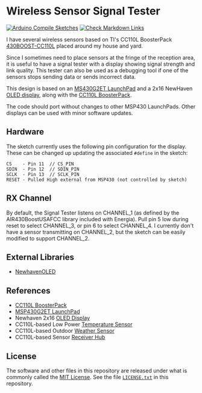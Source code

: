 # Wireless Sensor Signal Tester

[![Arduino Compile Sketches](https://github.com/Andy4495/Wireless-Signal-Tester/actions/workflows/arduino-compile-sketches.yml/badge.svg)](https://github.com/Andy4495/Wireless-Signal-Tester/actions/workflows/arduino-compile-sketches.yml)
[![Check Markdown Links](https://github.com/Andy4495/Wireless-Signal-Tester/actions/workflows/CheckMarkdownLinks.yml/badge.svg)](https://github.com/Andy4495/Wireless-Signal-Tester/actions/workflows/CheckMarkdownLinks.yml)

I have several wireless sensors based on TI's CC110L BoosterPack [430BOOST-CC110L][1] placed around my house and yard.

Since I sometimes need to place sensors at the fringe of the reception area, it is useful to have a signal tester with a display showing signal strength and link quality. This tester can also be used as a debugging tool if one of the sensors stops sending data or sends incorrect data.

This design is based on an [MS430G2ET LaunchPad][2] and a 2x16 NewHaven [OLED display][3], along with the [CC110L BoosterPack][1].

The code should port without changes to other MSP430 LaunchPads. Other displays can be used with minor software updates.

## Hardware

The sketch currently uses the following pin configuration for the display. These can be changed up updating the associated `#define` in the sketch:

    CS    - Pin 11  // CS_PIN
    SDIN  - Pin 12  // SDIN_PIN
    SCLK  - Pin 13  // SCLK_PIN
    RESET - Pulled High external from MSP430 (not controlled by sketch)

## RX Channel

By default, the Signal Tester listens on CHANNEL_1 (as defined by the AIR430BoostUSAFCC library included with Energia). Pull pin 5 low during reset to select CHANNEL_3, or pin 6 to select CHANNEL_4. I currently don't have a sensor transmitting on CHANNEL_2, but the sketch can be easily modified to support CHANNEL_2.

## External Libraries

* [NewhavenOLED][4]

## References

* [CC110L BoosterPack][1]
* [MSP430G2ET LaunchPad][2]
* Newhaven 2x16 [OLED Display][3]
* CC110L-based Low Power [Temperature Sensor][5]
* CC110L-based Outdoor [Weather Sensor][6]
* CC110L-based Sensor [Receiver Hub][7]

## License

The software and other files in this repository are released under what is commonly called the [MIT License][100]. See the file [`LICENSE.txt`][101] in this repository.

[1]: https://www.ti.com/lit/ml/swru312b/swru312b.pdf
[2]: http://www.ti.com/tool/MSP-EXP430G2ET
[3]: https://www.newhavendisplay.com/specs/NHD-0216CW-AY3.pdf
[4]: https://github.com/Andy4495/NewhavenOLED
[5]: https://github.com/Andy4495/MSP430LowPowerTempSensor
[6]: https://github.com/Andy4495/Outdoor-Weather-Sensor
[7]: https://github.com/Andy4495/Wireless-Sensor-Receiver-Hub
[100]: https://choosealicense.com/licenses/mit/
[101]: ./LICENSE.txt
[200]: https://github.com/Andy4495/Wireless-Signal-Tester
